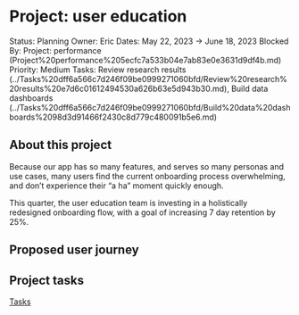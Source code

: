 # Project: user education

Status: Planning
Owner: Eric
Dates: May 22, 2023 → June 18, 2023
Blocked By: Project: performance (Project%20performance%205ecfc7a533b04e7ab83e0e3631d9df4b.md)
Priority: Medium
Tasks: Review research results (../Tasks%20dff6a566c7d246f09be0999271060bfd/Review%20research%20results%20e7d6c01612494530a626b63e5d943b30.md), Build data dashboards (../Tasks%20dff6a566c7d246f09be0999271060bfd/Build%20data%20dashboards%2098d3d91466f2430c8d779c480091b5e6.md)

## About this project

Because our app has so many features, and serves so many personas and use cases, many users find the current onboarding process overwhelming, and don’t experience their “a ha” moment quickly enough.

This quarter, the user education team is investing in a holistically redesigned onboarding flow, with a goal of increasing 7 day retention by 25%.

## Proposed user journey

## Project tasks

[Tasks](Project%20user%20education%20c57a906c6496400e9f2f13ea53eb7e67/Tasks%207e393c1ce4594081a4e4d49effd7c718.csv)
